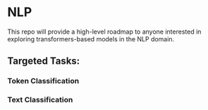 # NLP
This repo will provide a high-level roadmap to anyone interested in exploring transformers-based models in the NLP domain.


## Targeted Tasks:
### Token Classification

### Text Classification


